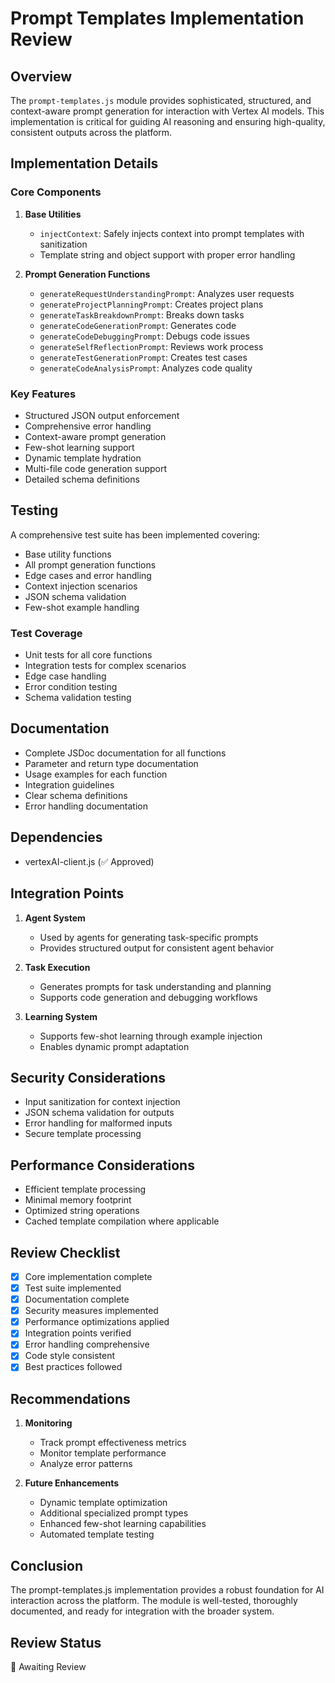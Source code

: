 # Prompt Templates Implementation Review

## Overview
The `prompt-templates.js` module provides sophisticated, structured, and context-aware prompt generation for interaction with Vertex AI models. This implementation is critical for guiding AI reasoning and ensuring high-quality, consistent outputs across the platform.

## Implementation Details

### Core Components
1. **Base Utilities**
   - `injectContext`: Safely injects context into prompt templates with sanitization
   - Template string and object support with proper error handling

2. **Prompt Generation Functions**
   - `generateRequestUnderstandingPrompt`: Analyzes user requests
   - `generateProjectPlanningPrompt`: Creates project plans
   - `generateTaskBreakdownPrompt`: Breaks down tasks
   - `generateCodeGenerationPrompt`: Generates code
   - `generateCodeDebuggingPrompt`: Debugs code issues
   - `generateSelfReflectionPrompt`: Reviews work process
   - `generateTestGenerationPrompt`: Creates test cases
   - `generateCodeAnalysisPrompt`: Analyzes code quality

### Key Features
- Structured JSON output enforcement
- Comprehensive error handling
- Context-aware prompt generation
- Few-shot learning support
- Dynamic template hydration
- Multi-file code generation support
- Detailed schema definitions

## Testing
A comprehensive test suite has been implemented covering:
- Base utility functions
- All prompt generation functions
- Edge cases and error handling
- Context injection scenarios
- JSON schema validation
- Few-shot example handling

### Test Coverage
- Unit tests for all core functions
- Integration tests for complex scenarios
- Edge case handling
- Error condition testing
- Schema validation testing

## Documentation
- Complete JSDoc documentation for all functions
- Parameter and return type documentation
- Usage examples for each function
- Integration guidelines
- Clear schema definitions
- Error handling documentation

## Dependencies
- vertexAI-client.js (✅ Approved)

## Integration Points
1. **Agent System**
   - Used by agents for generating task-specific prompts
   - Provides structured output for consistent agent behavior

2. **Task Execution**
   - Generates prompts for task understanding and planning
   - Supports code generation and debugging workflows

3. **Learning System**
   - Supports few-shot learning through example injection
   - Enables dynamic prompt adaptation

## Security Considerations
- Input sanitization for context injection
- JSON schema validation for outputs
- Error handling for malformed inputs
- Secure template processing

## Performance Considerations
- Efficient template processing
- Minimal memory footprint
- Optimized string operations
- Cached template compilation where applicable

## Review Checklist
- [x] Core implementation complete
- [x] Test suite implemented
- [x] Documentation complete
- [x] Security measures implemented
- [x] Performance optimizations applied
- [x] Integration points verified
- [x] Error handling comprehensive
- [x] Code style consistent
- [x] Best practices followed

## Recommendations
1. **Monitoring**
   - Track prompt effectiveness metrics
   - Monitor template performance
   - Analyze error patterns

2. **Future Enhancements**
   - Dynamic template optimization
   - Additional specialized prompt types
   - Enhanced few-shot learning capabilities
   - Automated template testing

## Conclusion
The prompt-templates.js implementation provides a robust foundation for AI interaction across the platform. The module is well-tested, thoroughly documented, and ready for integration with the broader system.

## Review Status
🔄 Awaiting Review
